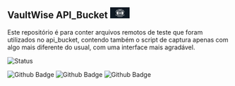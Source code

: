 ## VaultWise API_Bucket <img height="25px" style="background-color= #5b0c0c;" src="https://github.com/Vault-Wise/Site_institucional/blob/main/public/css/imagens/logoComFundo.png">

<p> Este repositório é para conter arquivos remotos de teste que foram utilizados no api_bucket, contendo também o script de captura apenas com algo mais diferente do usual, com uma interface mais agradável.
</p>

![Status](https://img.shields.io/badge/Status_do_projeto-Concluido-darkgreen) 

![Github Badge](https://img.shields.io/badge/MySQL-005C84?style=for-the-badge&logo=mysql&logoColor=white)
![Github Badge](https://img.shields.io/badge/Amazon_AWS-FF9900?style=for-the-badge&logo=amazonaws&logoColor=white)
![Github Badge](https://img.shields.io/badge/Python-FFD43B?style=for-the-badge&logo=python&logoColor=blue)